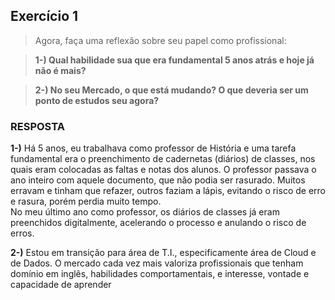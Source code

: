 ## Exercício 1

> Agora, faça uma reflexão sobre seu papel como profissional:

> **1-) Qual habilidade sua que era fundamental 5 anos atrás e hoje já não é mais?**

> **2-) No seu Mercado, o que está mudando? O que deveria ser um ponto de estudos seu agora?**

### RESPOSTA

**1-)** Há 5 anos, eu trabalhava como professor de História e uma tarefa fundamental era o preenchimento de cadernetas (diários) de classes, nos quais
eram colocadas as faltas e notas dos alunos. O professor passava o ano inteiro com aquele documento, que não podia ser rasurado. Muitos erravam e tinham que refazer, outros faziam 
a lápis, evitando o risco de erro e rasura, porém perdia muito tempo.  
No meu último ano como professor, os diários de classes já eram preenchidos digitalmente, acelerando o processo e anulando o risco de erros.

**2-)** Estou em transição para área de T.I., especificamente área de Cloud e de Dados. O mercado cada vez mais valoriza profissionais que tenham domínio em inglês, habilidades 
comportamentais, e interesse, vontade e capacidade de aprender
